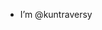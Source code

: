 -    I’m @kuntraversy
     


<!---
kuntraversy/kuntraversy is a ✨ special ✨ repository because its `README.md` (this file) appears on your GitHub profile.
You can click the Preview link to take a look at your changes.
--->
